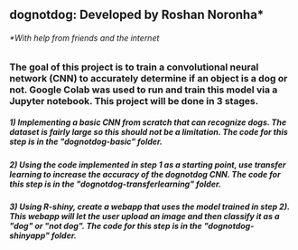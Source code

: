 ## dognotdog: Developed by Roshan Noronha*
###### *With help from friends and the internet

### The goal of this project is to train a convolutional neural network (CNN) to accurately determine if an object is a dog or not. Google Colab was used to run and train this model via a Jupyter notebook. This project will be done in 3 stages.

##### 1) Implementing a basic CNN from scratch that can recognize dogs. The dataset is fairly large so this should not be a limitation. The code for this step is in the "dognotdog-basic" folder.

##### 2) Using the code implemented in step 1 as a starting point, use transfer learning to increase the accuracy of the dognotdog CNN. The code for this step is in the "dognotdog-transferlearning" folder.

##### 3) Using R-shiny, create a webapp that uses the model trained in step 2). This webapp will let the user upload an image and then classify it as a "dog" or "not dog". The code for this step is in the "dognotdog-shinyapp" folder.
